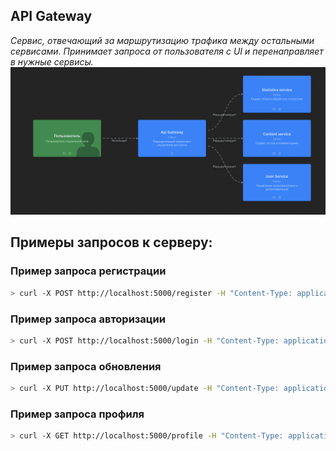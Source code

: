 ## API Gateway
_Сервис, отвечающий за маршрутизацию трафика между остальными сервисами. Принимает запроса от пользователя с UI и перенаправляет в нужные сервисы._
![](../../doc/images/container_images/all_services.png)

## Примеры запросов к серверу:

### Пример запроса регистрации

```bash
> curl -X POST http://localhost:5000/register -H "Content-Type: application/json" -d '{"login": "pupa", "password": "opa", "email": "pupa@yandex.ru"}'
```

### Пример запроса авторизации

```bash
> curl -X POST http://localhost:5000/login -H "Content-Type: application/json" -d '{"login": "pupa", "password": "opa"}'
```

### Пример запроса обновления

```bash
> curl -X PUT http://localhost:5000/update -H "Content-Type: application/json" -H "Authorization: TOKEN" -d '{"firstName": "Ivan", "lastName": "Ivanovich", "birthdate": "2007-10-23", "email": "12@re.ru", "phoneNumber": "+11003234356"}'
```

### Пример запроса профиля

```bash
> curl -X GET http://localhost:5000/profile -H "Content-Type: application/json" -H "Authorization: TOKEN"
```
